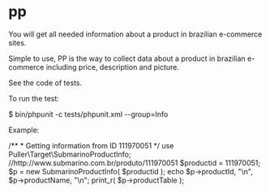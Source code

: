 pp
==

You will get all needed information about a product in brazilian e-commerce sites.

Simple to use, PP is the way to collect data about a product in brazilian e-commerce including price, description and picture.

See the code of tests.

To run the test:

$ bin/phpunit -c tests/phpunit.xml --group=Info

Example:

<?
<pre>
/**
* Getting information from ID 111970051
*/

use Puller\Target\SubmarinoProductInfo;

//http://www.submarino.com.br/produto/111970051
$productid = 111970051;

$p = new SubmarinoProductInfo( $productid );

echo $p->productId, "\n", $p->productName, "\n";

print_r( $p->productTable );
</pre>
